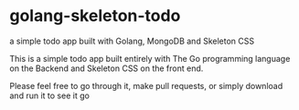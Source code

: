 # golang-skeleton-todo
a simple todo app built with Golang, MongoDB and Skeleton CSS

This is a simple todo app built entirely with The Go programming language on the Backend and Skeleton CSS on the front end.

Please feel free to go through it, make pull requests, or simply download and run it to see it go
